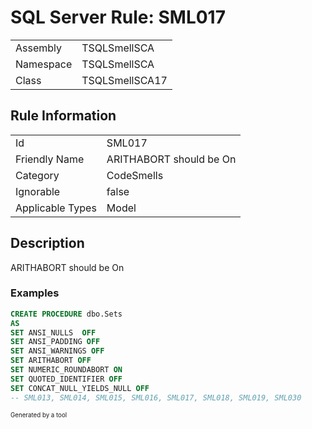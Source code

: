 ﻿# SQL Server Rule: SML017
  
|    |    |
|----|----|
| Assembly | TSQLSmellSCA |
| Namespace | TSQLSmellSCA |
| Class | TSQLSmellSCA17 |
  
## Rule Information
  
|    |    |
|----|----|
| Id | SML017 |
| Friendly Name | ARITHABORT should be On |
| Category | CodeSmells |
| Ignorable | false |
| Applicable Types | Model  |
  
## Description
  
ARITHABORT should be On
  
### Examples
  
```sql
CREATE PROCEDURE dbo.Sets
AS
SET ANSI_NULLS  OFF
SET ANSI_PADDING OFF
SET ANSI_WARNINGS OFF
SET ARITHABORT OFF
SET NUMERIC_ROUNDABORT ON
SET QUOTED_IDENTIFIER OFF
SET CONCAT_NULL_YIELDS_NULL OFF
-- SML013, SML014, SML015, SML016, SML017, SML018, SML019, SML030
```
  
<sub><sup>Generated by a tool</sup></sub>

